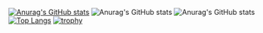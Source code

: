 [![Anurag's GitHub stats](https://github-readme-stats.vercel.app/api？username=xingranya)](https://github.com/anuraghazra/github-readme-stats)
![Anurag's GitHub stats](https://github-readme-stats.vercel.app/api？username=xingranya&show_icons=true)
![Anurag's GitHub stats](https://github-readme-stats.vercel.app/api？username=xingranya&show_icons=true&theme=radical)
[![Top Langs](https://github-readme-stats.vercel.app/api/top-langs/xingranya)](https://github.com/anuraghazra/github-readme-stats)
[![trophy](https://github-profile-trophy.vercel.app/xingranyaryo-ma)](https://github.com/ryo-ma/github-profile-trophy)
